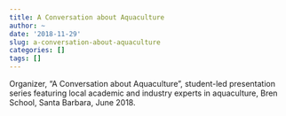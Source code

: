 ```yaml
---
title: A Conversation about Aquaculture
author: ~
date: '2018-11-29'
slug: a-conversation-about-aquaculture
categories: []
tags: []
---
```


Organizer, “A Conversation about Aquaculture”, student-led presentation series featuring local academic and industry experts in aquaculture, Bren School, Santa Barbara, June 2018.